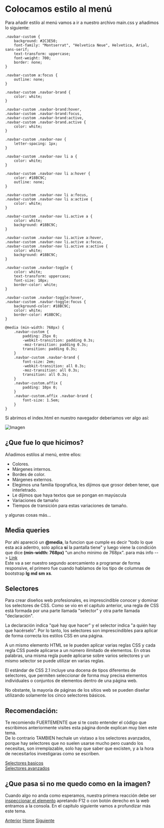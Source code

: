 # Colocamos estilo al menú

Para añadir estilo al menú vamos a ir a nuestro archivo main.css y añadimos lo siguiente:


```
.navbar-custom {
    background: #2C3E50;
    font-family: "Montserrat", "Helvetica Neue", Helvetica, Arial, sans-serif;
    text-transform: uppercase;
    font-weight: 700;
    border: none;
}

.navbar-custom a:focus {
    outline: none;
}

.navbar-custom .navbar-brand {
    color: white;
}

.navbar-custom .navbar-brand:hover,
.navbar-custom .navbar-brand:focus,
.navbar-custom .navbar-brand:active,
.navbar-custom .navbar-brand.active {
    color: white;
}

.navbar-custom .navbar-nav {
    letter-spacing: 1px;
}

.navbar-custom .navbar-nav li a {
    color: white;
}

.navbar-custom .navbar-nav li a:hover {
    color: #18BC9C;
    outline: none;
}

.navbar-custom .navbar-nav li a:focus,
.navbar-custom .navbar-nav li a:active {
    color: white;
}

.navbar-custom .navbar-nav li.active a {
    color: white;
    background: #18BC9C;
}

.navbar-custom .navbar-nav li.active a:hover,
.navbar-custom .navbar-nav li.active a:focus,
.navbar-custom .navbar-nav li.active a:active {
    color: white;
    background: #18BC9C;
}

.navbar-custom .navbar-toggle {
    color: white;
    text-transform: uppercase;
    font-size: 10px;
    border-color: white;
}

.navbar-custom .navbar-toggle:hover,
.navbar-custom .navbar-toggle:focus {
    background-color: #18BC9C;
    color: white;
    border-color: #18BC9C;
}

@media (min-width: 768px) {
    .navbar-custom {
        padding: 25px 0;
        -webkit-transition: padding 0.3s;
        -moz-transition: padding 0.3s;
        transition: padding 0.3s;
    }
    .navbar-custom .navbar-brand {
        font-size: 2em;
        -webkit-transition: all 0.3s;
        -moz-transition: all 0.3s;
        transition: all 0.3s;
    }
    .navbar-custom.affix {
        padding: 10px 0;
    }
    .navbar-custom.affix .navbar-brand {
        font-size: 1.5em;
    }
}
```

Si abrimos el index.html en nuestro navegador deberiamos ver algo así:

![Imagen](https://fgarciajulia.github.io/mi_primera_pagina/img/menu1.jpg)


## ¿Que fue lo que hicimos?

Añadimos estilos al menú, entre ellos:

- Colores.
- Márgenes internos.
- Bordes de color.
- Márgenes externos.
- Elegimos una familia tipografica, les dijimos que grosor deben tener, que interletrado.
- Le dijimos que haya textos que se pongan en mayúscula
- Variaciones de tamaño
- Tiempos de transición para estas variaciones de tamaño.

y algunas cosas más...

## Media queries

 Por ahi apareció un **@media**, la funcion que cumple es decir "todo lo que esta acá adentro, solo aplica **sí** la pantalla tiene" y luego viene la condición que dice **(min-width: 768px)** "un ancho minimo de 768px". para más info --> [Link](https://developer.mozilla.org/es/docs/CSS/Media_queries)<br />
Este va a ser nuestro segundo acercamiento a programar de forma responsive, el primero fue cuando hablamos de los tipo de columnas de bootstrap **lg** **md** **sm** **xs**.

## Selectores

Para crear diseños web profesionales, es imprescindible conocer y dominar los selectores de CSS. Como se vio en el capítulo anterior, una regla de CSS está formada por una parte llamada "selector" y otra parte llamada "declaración".

La declaración indica "qué hay que hacer" y el selector indica "a quién hay que hacérselo". Por lo tanto, los selectores son imprescindibles para aplicar de forma correcta los estilos CSS en una página.

A un mismo elemento HTML se le pueden aplicar varias reglas CSS y cada regla CSS puede aplicarse a un número ilimitado de elementos. En otras palabras, una misma regla puede aplicarse sobre varios selectores y un mismo selector se puede utilizar en varias reglas.

El estándar de CSS 2.1 incluye una docena de tipos diferentes de selectores, que permiten seleccionar de forma muy precisa elementos individuales o conjuntos de elementos dentro de una página web.

No obstante, la mayoría de páginas de los sitios web se pueden diseñar utilizando solamente los cinco selectores básicos.

## Recomendación:

Te recomiendo FUERTEMENTE que si te costo entender el código que escribimos anteriormente visites esta página donde explican muy bien este tema.<br />
De lo contrario TAMBIEN hechale un vistaso a los selectores avanzados, porque hay selectores que no suelen usarse mucho pero cuando los necesitas, son irremplazable, solo hay que saber que excisten, y a la hora de necesitarlos investigaras como se escriben.

[Selectores basicos](https://librosweb.es/libro/css/capitulo_2/selectores_basicos.html)<br />
[Selectores avanzados](https://code.tutsplus.com/es/tutorials/the-30-css-selectors-you-must-memorize--net-16048)

## ¿Que pasa si no me quedo como en la imagen?

Cuando algo no anda como esperamos, nuestra primera reacción debe ser [inspeccionar el elemento](https://fgarciajulia.github.io/mi_primera_pagina/inspeccionar-elemento) apretando F12 o con botón derecho en la web entramos a la consola.
En el capitulo siguiente vamos a profundizar más este tema.

<div class="Grid">
    <a href="https://fgarciajulia.github.io/mi_primera_pagina/creacion-nav" class="my-btn anterior">Anterior</a>
    <a href="https://fgarciajulia.github.io/mi_primera_pagina" class="my-btn home">Home</a>
    <a href="https://fgarciajulia.github.io/mi_primera_pagina/owlcarousel2" class="my-btn siguiente">Siguiente</a>
</div>